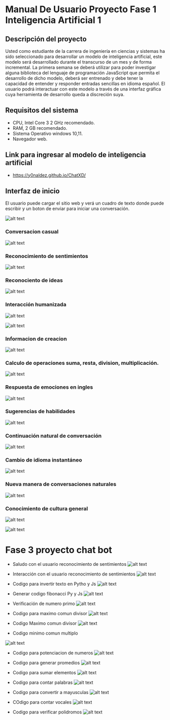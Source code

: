 # **Manual De Usuario Proyecto Fase 1 Inteligencia Artificial 1**



## **Descripción del proyecto**

Usted como estudiante de la carrera de ingeniería en ciencias y sistemas ha sido seleccionado
para desarrollar un modelo de inteligencia artificial, este modelo será desarrollado durante el
transcurso de un mes y de forma incremental. La primera semana se deberá utilizar para
poder investigar alguna biblioteca del lenguaje de programación JavaScript que permita el
desarrollo de dicho modelo, deberá ser entrenado y debe tener la capacidad de entender y
responder entradas sencillas en idioma español.
El usuario podrá interactuar con este modelo a través de una interfaz gráfica cuya herramienta
de desarrollo queda a discreción suya.


## **Requisitos del sistema**
- CPU, Intel Core 3  2 GHz recomendado.
- RAM, 2 GB recomendado. 
- Sistema Operativo windows 10,11.
- Navegador web.


## Link para ingresar al modelo de inteligencia artificial 

- https://y0naldez.github.io/ChatXD/

## Interfaz de inicio

El usuario puede cargar el sitio web y verá un cuadro de texto donde puede escribir y un boton de enviar para iniciar una conversación.

![alt text](1.png)


### Conversacion casual 
![alt text](2.png)

### Reconocimiento de sentimientos 
![alt text](3.png)


### Reconociento de ideas 
![alt text](4.png)

### Interacción humanizada

![alt text](5.png)


![alt text](image.png)

### Informacion de creacion 
![alt text](6.png)


### Calculo de operaciones suma, resta, division, multiplicación. 
![alt text](7.png)

### Respuesta de emociones en ingles

![alt text](10.png)

### Sugerencias de habilidades

![alt text](11.png)

### Continuación natural de conversación

![alt text](12.png)

### Cambio de idioma instantáneo

![alt text](13.png)

### Nueva manera de conversaciones naturales

![alt text](14.png)


### Conocimiento de cultura general
![alt text](8.png)

![alt text](9.png)



# Fase 3 proyecto chat bot

- Saludo con el usuario reconocimiento de sentimientos
![alt text](image.png)

- Interacción con el usuario reconocimiento de sentimientos
![alt text](image-1.png)

- Codigo para invertir texto en Pytho y Js
![alt text](image-2.png)

- Generar codigo fibonacci Py y Js 
![alt text](image-3.png)

- Verificación de numero primo 
![alt text](image-4.png)

- Codigo para maximo comun divisor 
![alt text](image-5.png)

- Codigo Maximo comun divisor
![alt text](image-6.png)

- Codigo minimo comun multiplo 

![alt text](image-7.png)

- Codigo para potenciacion de numeros 
![alt text](image-8.png)

- Codigo para generar promedios 
![alt text](image-9.png)

- Codigo para sumar elementos 
![alt text](image-10.png)

- Codigo para contar palabras 
![alt text](image-11.png)

- Codigo para convertir a mayusculas 
![alt text](image-12.png)

- COdigo para contar vocales 
![alt text](image-13.png)

- Codigo para verificar polidromos 
![alt text](image-14.png)
